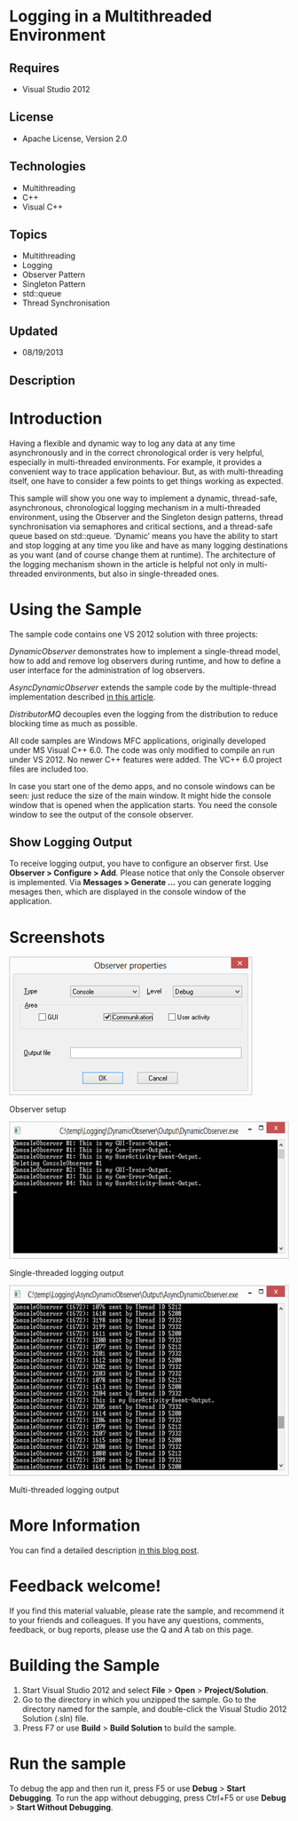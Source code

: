 # Logging in a Multithreaded Environment
## Requires
- Visual Studio 2012
## License
- Apache License, Version 2.0
## Technologies
- Multithreading
- C++
- Visual  C++
## Topics
- Multithreading
- Logging
- Observer Pattern
- Singleton Pattern
- std::queue
- Thread Synchronisation
## Updated
- 08/19/2013
## Description

<h1>Introduction</h1>
<p>Having a flexible and dynamic way to log any data at any time asynchronously and in the correct chronological order is very helpful, especially in multi-threaded environments. For example, it provides a convenient way to trace application behaviour. But,
 as with multi-threading itself, one have to consider a few points to get things working as expected.</p>
<p>This sample will show you one way to implement a dynamic, thread-safe, asynchronous, chronological logging mechanism in a multi-threaded environment, using the Observer and the Singleton design patterns, thread synchronisation via semaphores and critical
 sections, and a thread-safe queue based on std::queue. &lsquo;Dynamic&rsquo; means you have the ability to start and stop logging at any time you like and have as many logging destinations as you want (and of course change them at runtime). The architecture
 of the logging mechanism shown in the article is helpful not only in multi-threaded environments, but also in single-threaded ones.</p>
<h1><span>Using the Sample</span></h1>
<p>The sample code contains one VS 2012 solution with three projects:</p>
<p><em>DynamicObserver</em> demonstrates how to implement a single-thread model, how to add and remove log observers during runtime, and how to define a user interface for the administration of log observers.</p>
<p><em>AsyncDynamicObserver</em> extends the sample code by the multiple-thread implementation described
<a title="Describing Blog Post" href="http://blog.instance-factory.com/?p=181" target="_blank">
in this article</a>.</p>
<p><em>DistributorMQ</em> decouples even the logging from the distribution to reduce blocking time as much as possible.</p>
<p>All code samples are Windows MFC applications, originally developed under MS Visual C&#43;&#43; 6.0. The code was only modified to compile an run under VS 2012. No newer C&#43;&#43; features were added. The VC&#43;&#43; 6.0 project files are included too.</p>
<p>In case you start one of the demo apps, and no console windows can be seen: just reduce the size of the main window. It might hide the console window that is opened when the application starts. You need the console window to see the output of the console
 observer.</p>
<h2>Show Logging Output</h2>
<p>To receive logging output, you have to configure an observer first. Use <strong>
Observer &gt; Configure &gt; Add</strong>. Please notice that only the Console observer is implemented. Via
<strong>Messages &gt; Generate ...</strong> you can generate logging mesages then, which are displayed in the console window of the application.</p>
<h1>Screenshots</h1>
<p><img id="94650" src="94650-observerproperties.png" alt="" width="438" height="249"></p>
<p>Observer setup</p>
<p><img id="94651" src="94651-singlethreadedoutput.png" alt="" width="677" height="247"></p>
<p>Single-threaded logging output</p>
<p><img id="94652" src="94652-multithreadedloggingoutput.png" alt="" width="677" height="343"></p>
<p>Multi-threaded logging output</p>
<h1>More Information</h1>
<p>You can find a detailed description <a title="Describing Blog Post" href="http://blog.instance-factory.com/?p=181" target="_blank">
in this blog post</a>.</p>
<h1>Feedback welcome!</h1>
<p>If you find this material valuable, please rate the sample, and recommend it to your friends and colleagues. If you have any questions, comments, feedback, or bug reports, please use the Q and A tab on this page.</p>
<h1>Building the Sample</h1>
<ol>
<li>Start Visual Studio 2012 and select <strong>File</strong> &gt; <strong>Open</strong> &gt;
<strong>Project/Solution</strong>. </li><li>Go to the directory in which you unzipped the sample. Go to the directory named for the sample, and double-click the Visual Studio 2012 Solution (.sln) file.
</li><li>Press F7 or use <strong>Build</strong> &gt; <strong>Build Solution</strong> to build the sample.
</li></ol>
<h1>Run the sample</h1>
<p>To debug the app and then run it, press F5 or use <strong>Debug</strong> &gt; <strong>
Start Debugging</strong>. To run the app without debugging, press Ctrl&#43;F5 or use <strong>
Debug</strong> &gt; <strong>Start Without Debugging</strong>.</p>
